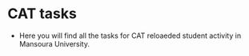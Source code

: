# CAT tasks
- Here you will find all the tasks for CAT reloaeded student activity in Mansoura University.
